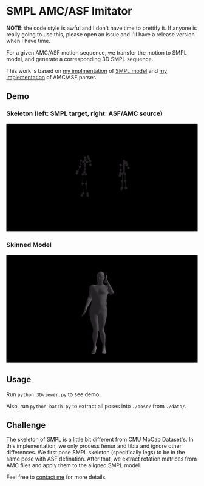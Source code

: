 # SMPL AMC/ASF Imitator

**NOTE**: the code style is awful and I don't have time to prettify it. If
anyone is really going to use this, please open an issue and I'll have a release
version when I have time.

For a given AMC/ASF motion sequence, we transfer the motion to SMPL model, and generate a corresponding 3D SMPL sequence.

This work is based on [my implmentation](https://github.com/CalciferZh/SMPL) of [SMPL model](http://smpl.is.tue.mpg.de/) and [my implementation](https://github.com/CalciferZh/AMCParser) of AMC/ASF parser.

## Demo

### Skeleton (left: SMPL target, right: ASF/AMC source)
![Skeleton Demo](./demo_skeleton.gif)

### Skinned Model
![Skinned Demo](./demo_skinned.gif)

## Usage
Run `python 3Dviewer.py` to see demo.

Also, run `python batch.py` to extract all poses into `./pose/` from `./data/`.

## Challenge
The skeleton of SMPL is a little bit different from CMU MoCap Dataset's. In this implementation, we only process femur and tibia and ignore other differences. We first pose SMPL skeleton (specifically legs) to be in the same pose with ASF defination. After that, we extract rotation matrices from AMC files and apply them to the aligned SMPL model.

Feel free to [contact me](mailto:calciferzh@outlook.com) for more details.
